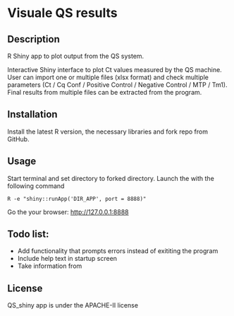 # Visuale QS results

## Description
R Shiny app to plot output from the QS system.

Interactive Shiny interface to plot Ct values measured by the QS machine. User can import one or multiple files (xlsx format) and check multiple parameters (Ct / Cq Conf / Positive Control / Negative Control / MTP	/ Tm1). Final results from multiple files can be extracted from the program.

## Installation

Install the latest R version, the necessary libraries and fork repo from GitHub.

## Usage
Start terminal and set directory to forked directory. Launch the with the following command

`R -e "shiny::runApp('DIR_APP', port = 8888)"`

Go the your browser: http://127.0.0.1:8888

## Todo list:
- Add functionality that prompts errors instead of exititing the program
- Include help text in startup screen
- Take information from 

## License
QS_shiny app is under the APACHE-II license
